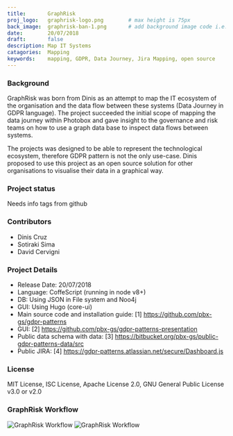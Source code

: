 ```yaml
---
title:       GraphRisk
proj_logo:   graphrisk-logo.png        # max height is 75px
back_image:  graphrisk-ban-1.png       # add background image code i.e. leave blank for default image ocb-project-banner.jpg
date:        20/07/2018
draft:       false
description: Map IT Systems
catagories:  Mapping
keywords:    mapping, GDPR, Data Journey, Jira Mapping, open source
---
```


### Background

GraphRisk was born from Dinis as an attempt to map the IT ecosystem of the organisation and the data flow between these systems (Data Journey in GDPR language). The project succeeded the initial scope of mapping the data journey within Photobox and gave insight to the governance and risk teams on how to use a graph data base to inspect data flows between systems.

The projects was designed to be able to represent the technological ecosystem, therefore GDPR pattern is not the only use-case. Dinis proposed to use this project as an open source solution for other organisations to visualise their data in a graphical way.


### Project status

Needs info tags from github

### Contributors
- Dinis Cruz
- Sotiraki Sima
- David Cervigni

### Project Details
- Release Date: 20/07/2018
- Language: CoffeScript (running in node v8+)
- DB: Using JSON in File system and Noo4j
- GUI: Using Hugo (core-ui)
- Main source code and installation guide: [1] https://github.com/pbx-gs/gdpr-patterns
- GUI: [2] https://github.com/pbx-gs/gdpr-patterns-presentation
- Public data schema with data: [3] https://bitbucket.org/pbx-gs/public-gdpr-patterns-data/src
- Public JIRA: [4] https://gdpr-patterns.atlassian.net/secure/Dashboard.js

### License

MIT License, ISC License, Apache License 2.0, GNU General Public License v3.0 or v2.0


### GraphRisk Workflow

<img src="/images/graphrisk-1.png" title="GraphRisk Workflow"  class="img-responsive">


<img src="/images/graphrisk-2.png" title="GraphRisk Workflow" class="img-responsive">
